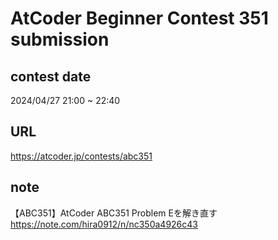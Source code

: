 # AtCoder Beginner Contest 351 submission

## contest date 
2024/04/27 21:00 ~ 22:40

## URL
https://atcoder.jp/contests/abc351

## note
【ABC351】AtCoder ABC351 Problem Eを解き直す
https://note.com/hira0912/n/nc350a4926c43